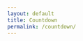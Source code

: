 ```yaml
---
layout: default
title: Countdown
permalink: /countdown/
---
```


<p id="countdown"></p>

<script>
var countDownDate = new Date("Jun 17, 2021 17:00:00").getTime();

var x = setInterval(function() {

  var now = new Date().getTime();
  var distance = countDownDate - now;
  var days = Math.floor(distance / (1000 * 60 * 60 * 24));
  var hours = Math.floor((distance % (1000 * 60 * 60 * 24)) / (1000 * 60 * 60));
  var minutes = Math.floor((distance % (1000 * 60 * 60)) / (1000 * 60));
  var seconds = Math.floor((distance % (1000 * 60)) / 1000);

  document.getElementById("countdown").innerHTML = days + "d " + hours + "h " + minutes + "m " + seconds + "s ";

  if (distance < 0) {
    clearInterval(x);
    document.getElementById('countdown').innerHTML = '<img src="https://media.giphy.com/media/kyLYXonQYYfwYDIeZl/source.gif"/>'
  }
}, 1000);
</script>
